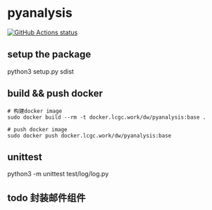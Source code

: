 # pyanalysis

<p align="left">
  <a href="https://github.com/strengthening/pyanalysis"><img alt="GitHub Actions status" src="https://github.com/strengthening/pyanalysis/workflows/Python%20package/badge.svg"></a>
</p>

## setup the package

python3 setup.py sdist

## build && push docker

```
# 构建docker image
sudo docker build --rm -t docker.lcgc.work/dw/pyanalysis:base .

# push docker image
sudo docker push docker.lcgc.work/dw/pyanalysis:base
```

## unittest  

python3 -m unittest test/log/log.py


## todo 封装邮件组件
